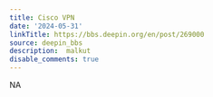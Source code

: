 ```yaml
---
title: Cisco VPN
date: '2024-05-31'
linkTitle: https://bbs.deepin.org/en/post/269000
source: deepin_bbs
description:  malkut 
disable_comments: true
---
```

NA
